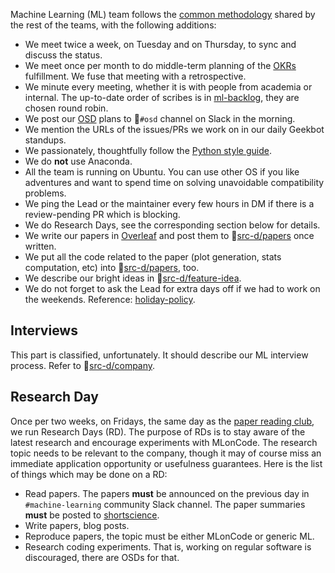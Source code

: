 Machine Learning (ML) team follows the [common methodology](https://github.com/src-d/guide/blob/master/engineering/methodology.md) shared by
the rest of the teams, with the following additions:

- We meet twice a week, on Tuesday and on Thursday, to sync and discuss the status.
- We meet once per month to do middle-term planning of the [OKRs](https://github.com/src-d/okrs) fulfillment. We fuse that meeting with a retrospective.
- We minute every meeting, whether it is with people from academia or internal. The up-to-date order of scribes is in [ml-backlog](https://github.com/src-d/ml-backlog#minutes-scribe-order), they are chosen round robin.
- We post our [OSD](../../talent/open_source_days.md) plans to 🔑`#osd` channel on Slack in the morning.
- We mention the URLs of the issues/PRs we work on in our daily Geekbot standups.
- We passionately, thoughtfully follow the [Python style guide](../conventions/python.md).
- We do **not** use Anaconda.
- All the team is running on Ubuntu. You can use other OS if you like adventures and want to spend time on solving unavoidable compatibility problems.
- We ping the Lead or the maintainer every few hours in DM if there is a review-pending PR which is blocking.
- We do Research Days, see the corresponding section below for details.
- We write our papers in [Overleaf](https://overleaf.com) and post them to 🔑[src-d/papers](https://github.com/src-d/papers) once written.
- We put all the code related to the paper (plot generation, stats computation, etc) into 🔑[src-d/papers](https://github.com/src-d/papers), too.
- We describe our bright ideas in 🔑[src-d/feature-idea](https://github.com/src-d/feature-idea).
- We do not forget to ask the Lead for extra days off if we had to work on the weekends. Reference: [holiday-policy](../../talent/flexible_holidays_working_schedule_remote_work.md#holiday-policy).

## Interviews

This part is classified, unfortunately. It should describe our ML interview process. Refer to 🔑[src-d/company](https://github.com/src-d/company/tree/master/interviews/engineering).

## Research Day

Once per two weeks, on Fridays, the same day as the [paper reading club](https://github.com/src-d/reading-club),
we run Research Days (RD). The purpose of RDs is to stay aware of the latest research and encourage experiments with MLonCode.
The research topic needs to be relevant to the company, though it may of course miss an immediate application opportunity or usefulness guarantees.
Here is the list of things which may be done on a RD:

- Read papers. The papers **must** be announced on the previous day in `#machine-learning` community Slack channel. The paper summaries **must** be posted to [shortscience](https://www.shortscience.org/).
- Write papers, blog posts.
- Reproduce papers, the topic must be either MLonCode or generic ML.
- Research coding experiments. That is, working on regular software is discouraged, there are OSDs for that.
